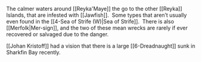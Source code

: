 The calmer waters around [[Reyka'Maye]] the go to the other [[Reyka]] Islands, that are infested with [[Jawfish]].  Some types that aren’t usually even found in the [[4-Sea of Strife (W)|Sea of Strife]].  There is also [[Merfolk|Mer-sign]], and the two of these mean wrecks are rarely if ever recovered or salvaged due to the danger.

[[Johan Kristoff]] had a vision that there is a large [[6-Dreadnaught]] sunk in Sharkfin Bay recently.